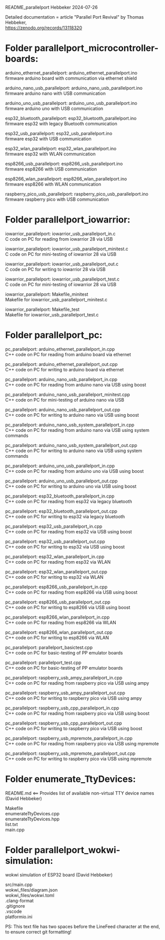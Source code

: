   
README_parallelport                                    Hebbeker   2024-07-26  
  
  
  
Detailed documentation = article "Parallel Port Revival" by Thomas Hebbeker,  
https://zenodo.org/records/13118320

  
  
  
Folder parallelport_microcontroller-boards:  
===========================================  
  
  
arduino_ethernet_parallelport: arduino_ethernet_parallelport.ino  
  firmware arduino board with communication via ethernet shield  
  
arduino_nano_usb_parallelport: arduino_nano_usb_parallelport.ino  
  firmware arduino nano with USB communication  
  
arduino_uno_usb_parallelport: arduino_uno_usb_parallelport.ino  
  firmware arduino uno with USB communication  
  
esp32_bluetooth_parallelport: esp32_bluetooth_parallelport.ino  
  firmware esp32 with legacy Bluetooth communication  
  
esp32_usb_parallelport: esp32_usb_parallelport.ino  
  firmware esp32 with USB communication  
  
esp32_wlan_parallelport: esp32_wlan_parallelport.ino  
  firmware esp32 with WLAN communication  
  
esp8266_usb_parallelport: esp8266_usb_parallelport.ino  
  firmware esp8266 with USB communication  
  
esp8266_wlan_parallelport: esp8266_wlan_parallelport.ino  
  firmware esp8266 with WLAN communication  
  
raspberry_pico_usb_parallelport: raspberry_pico_usb_parallelport.ino  
  firmware raspberry pico with USB communication  
    
  
  
Folder parallelport_iowarrior:  
==============================  
  
  
iowarrior_parallelport: iowarrior_usb_parallelport_in.c  
  C code on PC for reading from iowarrior 28 via USB  
  
iowarrior_parallelport: iowarrior_usb_parallelport_minitest.c  
  C code on PC for mini-testing of iowarrior 28 via USB  
  
iowarrior_parallelport: iowarrior_usb_parallelport_out.c  
  C code on PC for writing to iowarrior 28 via USB  
  
iowarrior_parallelport: iowarrior_usb_parallelport_test.c  
  C code on PC for mini-testing of iowarrior 28 via USB  
  
iowarrior_parallelport: Makefile_minitest  
  Makefile for iowarrior_usb_parallelport_minitest.c  
  
iowarrior_parallelport: Makefile_test  
  Makefile for iowarrior_usb_parallelport_test.c  
  
  
  
Folder parallelport_pc:  
=======================  
  
  
  
pc_parallelport: arduino_ethernet_parallelport_in.cpp  
  C++ code on PC for reading from arduino board via ethernet  
  
pc_parallelport: arduino_ethernet_parallelport_out.cpp  
  C++ code on PC for writing to arduino board via ethernet  
  
pc_parallelport: arduino_nano_usb_parallelport_in.cpp  
  C++ code on PC for reading from arduino nano via USB using boost  
  
pc_parallelport: arduino_nano_usb_parallelport_minitest.cpp  
  C++ code on PC for mini-testing of arduino nano via USB  
  
pc_parallelport: arduino_nano_usb_parallelport_out.cpp  
  C++ code on PC for writing to arduino nano via USB using boost  
  
pc_parallelport: arduino_nano_usb_system_parallelport_in.cpp  
  C++ code on PC for reading from arduino nano via USB using system commands  
  
pc_parallelport: arduino_nano_usb_system_parallelport_out.cpp  
  C++ code on PC for writing to arduino nano via USB using system commands  
  
pc_parallelport: arduino_uno_usb_parallelport_in.cpp  
  C++ code on PC for reading from arduino uno via USB using boost  
    
pc_parallelport: arduino_uno_usb_parallelport_out.cpp  
  C++ code on PC for writing to arduino uno via USB using boost  
  
pc_parallelport: esp32_bluetooth_parallelport_in.cpp  
  C++ code on PC for reading from esp32 via legacy bluetooth  
  
pc_parallelport: esp32_bluetooth_parallelport_out.cpp  
  C++ code on PC for writing to esp32 via legacy bluetooth  
  
pc_parallelport: esp32_usb_parallelport_in.cpp  
  C++ code on PC for reading from esp32 via USB using boost  
  
pc_parallelport: esp32_usb_parallelport_out.cpp  
  C++ code on PC for writing to esp32 via USB using boost  
  
pc_parallelport: esp32_wlan_parallelport_in.cpp  
  C++ code on PC for reading from esp32 via WLAN  
  
pc_parallelport: esp32_wlan_parallelport_out.cpp  
  C++ code on PC for writing to esp32 via WLAN  
  
pc_parallelport: esp8266_usb_parallelport_in.cpp  
  C++ code on PC for reading from esp8266 via USB using boost  
  
pc_parallelport: esp8266_usb_parallelport_out.cpp  
  C++ code on PC for writing to esp8266 via USB using boost  
  
pc_parallelport: esp8266_wlan_parallelport_in.cpp  
  C++ code on PC for reading from esp8266 via WLAN  
  
pc_parallelport: esp8266_wlan_parallelport_out.cpp  
  C++ code on PC for writing to esp8266 via WLAN  
  
pc_parallelport: parallelport_basictest.cpp  
  C++ code on PC for basic-testing of PP emulator boards  
  
pc_parallelport: parallelport_test.cpp  
  C++ code on PC for basic-testing of PP emulator boards  
  
pc_parallelport: raspberry_usb_ampy_parallelport_in.cpp  
   C++ code on PC for reading from raspberry pico via USB using ampy  
  
pc_parallelport: raspberry_usb_ampy_parallelport_out.cpp  
   C++ code on PC for writing to raspberry pico via USB using ampy  
     
pc_parallelport: raspberry_usb_cpp_parallelport_in.cpp  
   C++ code on PC for reading from raspberry pico via USB using boost  
  
pc_parallelport: raspberry_usb_cpp_parallelport_out.cpp  
   C++ code on PC for writing to raspberry pico via USB using boost  
  
pc_parallelport: raspberry_usb_mpremote_parallelport_in.cpp  
   C++ code on PC for reading from raspberry pico via USB using mpremote  
  
pc_parallelport: raspberry_usb_mpremote_parallelport_out.cpp  
   C++ code on PC for writing to raspberry pico via USB using mpremote  
     
     
     
Folder enumerate_TtyDevices:  
============================  
  
README.md    <==  Provides list of available non-virtual TTY device names (David Hebbeker)  
  
Makefile  
enumerateTtyDevices.cpp  
enumerateTtyDevices.hpp  
list.txt  
main.cpp  
  
  
  
Folder parallelport_wokwi-simulation:  
=====================================  
  
wokwi simulation of ESP32 board (David Hebbeker)  
  
src/main.cpp  
wokwi_files/diagram.json  
wokwi_files/wokwi.toml  
.clang-format  
.gitignore  
.vscode  
platformio.ini  
  
  
  
PS: This text file has two spaces before the LineFeed character at the end, to ensure correct git formatting!
